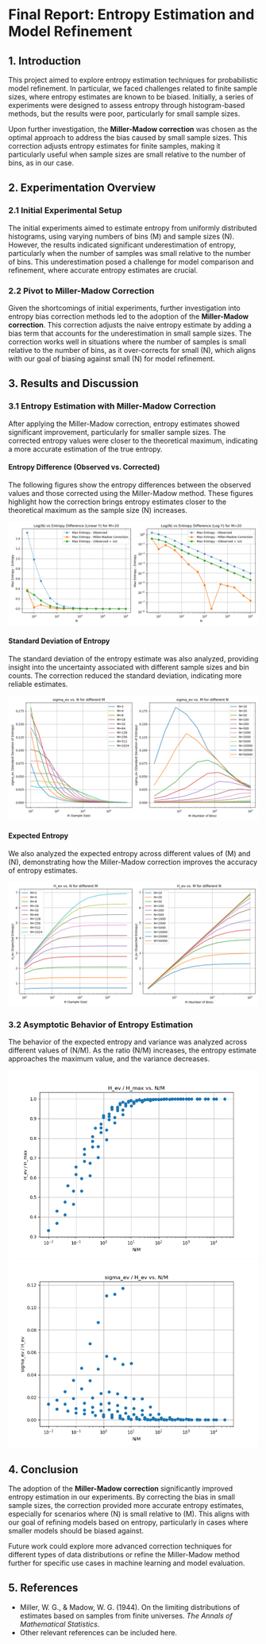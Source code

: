 # Final Report: Entropy Estimation and Model Refinement

## 1. Introduction

This project aimed to explore entropy estimation techniques for probabilistic model refinement. In particular, we faced challenges related to finite sample sizes, where entropy estimates are known to be biased. Initially, a series of experiments were designed to assess entropy through histogram-based methods, but the results were poor, particularly for small sample sizes.

Upon further investigation, the **Miller-Madow correction** was chosen as the optimal approach to address the bias caused by small sample sizes. This correction adjusts entropy estimates for finite samples, making it particularly useful when sample sizes are small relative to the number of bins, as in our case.

## 2. Experimentation Overview

### 2.1 Initial Experimental Setup

The initial experiments aimed to estimate entropy from uniformly distributed histograms, using varying numbers of bins \(M\) and sample sizes \(N\). However, the results indicated significant underestimation of entropy, particularly when the number of samples was small relative to the number of bins. This underestimation posed a challenge for model comparison and refinement, where accurate entropy estimates are crucial.

### 2.2 Pivot to Miller-Madow Correction

Given the shortcomings of initial experiments, further investigation into entropy bias correction methods led to the adoption of the **Miller-Madow correction**. This correction adjusts the naive entropy estimate by adding a bias term that accounts for the underestimation in small sample sizes. The correction works well in situations where the number of samples is small relative to the number of bins, as it over-corrects for small \(N\), which aligns with our goal of biasing against small \(N\) for model refinement.

## 3. Results and Discussion

### 3.1 Entropy Estimation with Miller-Madow Correction

After applying the Miller-Madow correction, entropy estimates showed significant improvement, particularly for smaller sample sizes. The corrected entropy values were closer to the theoretical maximum, indicating a more accurate estimation of the true entropy.

#### Entropy Difference (Observed vs. Corrected)

The following figures show the entropy differences between the observed values and those corrected using the Miller-Madow method. These figures highlight how the correction brings entropy estimates closer to the theoretical maximum as the sample size \(N\) increases.

![Corrected Entropy for M=20](corrected_entropy_20_bins.png)

#### Standard Deviation of Entropy

The standard deviation of the entropy estimate was also analyzed, providing insight into the uncertainty associated with different sample sizes and bin counts. The correction reduced the standard deviation, indicating more reliable estimates.

![Standard Deviation of Entropy](entropy_data/sigma_ev_plots.png)

#### Expected Entropy

We also analyzed the expected entropy across different values of \(M\) and \(N\), demonstrating how the Miller-Madow correction improves the accuracy of entropy estimates.

![Expected Entropy](entropy_data/H_ev_plots.png)

### 3.2 Asymptotic Behavior of Entropy Estimation

The behavior of the expected entropy and variance was analyzed across different values of \(N/M\). As the ratio \(N/M\) increases, the entropy estimate approaches the maximum value, and the variance decreases.

![Expected Entropy vs. Max Entropy](entropy_data/H_ev_over_Hmax.png)
![Sigma_EV vs H_ev](entropy_data/sigma_ev_over_H_ev.png)

## 4. Conclusion

The adoption of the **Miller-Madow correction** significantly improved entropy estimation in our experiments. By correcting the bias in small sample sizes, the correction provided more accurate entropy estimates, especially for scenarios where \(N\) is small relative to \(M\). This aligns with our goal of refining models based on entropy, particularly in cases where smaller models should be biased against.

Future work could explore more advanced correction techniques for different types of data distributions or refine the Miller-Madow method further for specific use cases in machine learning and model evaluation.

## 5. References

- Miller, W. G., & Madow, W. G. (1944). On the limiting distributions of estimates based on samples from finite universes. *The Annals of Mathematical Statistics*.
- Other relevant references can be included here.

